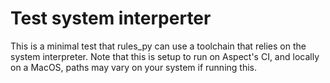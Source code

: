 # Test system interperter

This is a minimal test that rules_py can use a toolchain that relies on the system interpreter.
Note that this is setup to run on Aspect's CI, and locally on a MacOS, paths may vary on your system if running this.
